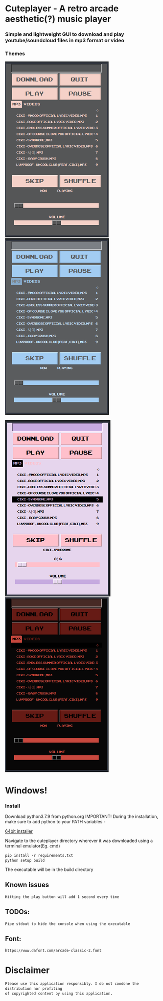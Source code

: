 # Cuteplayer - A retro arcade aesthetic(?) music player

### Simple and lightweight GUI to download and play youtube/soundcloud files in mp3 format or video

### Themes

![bliss](https://github.com/lustered/cuteplayer/blob/master/pics/BlissVid.png) ![rainy](https://github.com/lustered/cuteplayer/blob/master/pics/RainyVid.png)

![pastel](https://github.com/lustered/cuteplayer/blob/master/pics/PastelVid.png) ![flame](https://github.com/lustered/cuteplayer/blob/master/pics/FlameVid.png)

# Windows!

### Install

Download python3.7.9 from python.org
IMPORTANT! During the installation, make sure to add python to your PATH variables - 

[64bit installer](https://www.python.org/ftp/python/3.8.6/python-3.8.6rc1-amd64.exe)

Navigate to the cuteplayer directory wherever it was downloaded using a terminal emulator(Eg. cmd)

    pip install -r requirements.txt
    python setup build


The executable will be in the build directory

## Known issues

    Hitting the play button will add 1 second every time
 
## TODOs:

    Pipe stdout to hide the console when using the executable

## Font:

    https://www.dafont.com/arcade-classic-2.font

# Disclaimer

    Please use this application responsibly. I do not condone the distribution nor profiting
    of copyrighted content by using this application.
